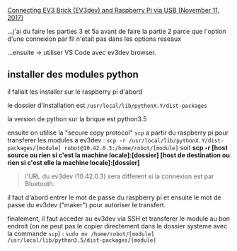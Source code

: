 [Connecting EV3 Brick (EV3dev) and Raspberry Pi via USB (November 11, 2017)](https://noscerevivereest.wordpress.com/2017/11/11/connecting-ev3-brick-ev3dev-and-raspberry-pi-via-usb-november-11-2017/)

...j'ai du faire les parties 3 et 5a avant de faire la partie 2 parce que l'option d'une connexion par fil n'etait pas dans les options reseaux

...ensuite -> utiliser VS Code avec ev3dev browser.

## installer des modules python

il fallait les installer sur le raspberry pi d'abord

le dossier d'installation est `/usr/local/lib/pythonX.Y/dist-packages`

la version de python sur la brique est python3.5

ensuite on utilise la "secure copy protocol" `scp` a partir du raspberry pi pour transferer les modules a ev3dev :
`scp -r /usr/local/lib/pythonX.Y/dist-packages/[module] robot@10.42.0.3:/home/robot/[module]` soit **scp -r [host source ou rien si c'est la machine locale]:[dossier] [host de destination ou rien si c'est elle la machine locale]:[dossier]**

>l'URL du ev3dev (10.42.0.3) sera different si la connexion est par Bluetooth.

il faut d'abord entrer le mot de passe du raspberry pi et ensuite le mot de passe du ev3dev ("maker") pour autoriser le transfert.

finalement, il faut acceder au ev3dev via SSH et transferer le module au bon endroit (on ne peut pas le copier directement dans le dossier systeme avec la commande `scp`) : `sudo mv /home/robot/[module] /usr/local/lib/python3.5/dist-packages/[module]` 

